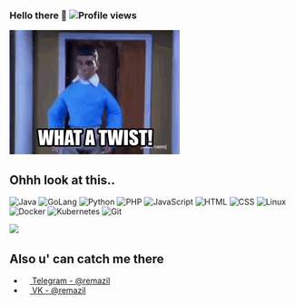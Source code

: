 ### Hello there 👋 ![Profile views](https://gpvc.arturio.dev/remazil)

![1ATP.gif](https://github.com/remazil/remazil/raw/main/1ATP.gif)

## Ohhh look at this..

![Java](https://img.shields.io/badge/-Java-%23da5341?logo=Oracle&logoColor=white&style=flat-square) ![GoLang](https://img.shields.io/badge/-Go-%2300ADD8?logo=Go&logoColor=white&style=flat-square) ![Python](https://img.shields.io/badge/-Python-%233776AB?logo=Python&logoColor=white&style=flat-square) ![PHP](https://img.shields.io/badge/-PHP-%230075a8?logo=PHP&logoColor=white&style=flat-square) ![JavaScript](https://img.shields.io/badge/-JavaScript-%23e9d54c?logo=javascript&logoColor=white&style=flat-square) ![HTML](https://img.shields.io/badge/-HTML-%23de4b25?logo=html5&logoColor=white&style=flat-square) ![CSS](https://img.shields.io/badge/-CSS-%230174b8?logo=css3&logoColor=white&style=flat-square) ![Linux](https://img.shields.io/badge/-Linux-%23FCC624?logo=Linux&logoColor=white&style=flat-square) ![Docker](https://img.shields.io/badge/-Docker-%232496ED?logo=Docker&logoColor=white&style=flat-square) ![Kubernetes](https://img.shields.io/badge/-Kubernetes-%23326CE5?logo=Kubernetes&logoColor=white&style=flat-square) ![Git](https://img.shields.io/badge/-Git-%23ea4f32?logo=git&logoColor=white&style=flat-square)

<img src="https://github-readme-stats.vercel.app/api?username=remazil&show_icons=true&count_private=true&theme=tokyonight">

## Also u' can catch me there
- <a href="https://t.me/remazil"><img src="https://upload.wikimedia.org/wikipedia/commons/thumb/5/5a/Telegram_2019_simple_logo.svg/240px-Telegram_2019_simple_logo.svg.png" width=12 height=12 /> Telegram - @remazil</a>
- <a href="https://vk.com/remazil"><img src="https://upload.wikimedia.org/wikipedia/commons/thumb/f/f3/VK_Compact_Logo_%282021-present%29.svg/48px-VK_Compact_Logo_%282021-present%29.svg.png" width=12 height=12 /> VK - @remazil</a>


